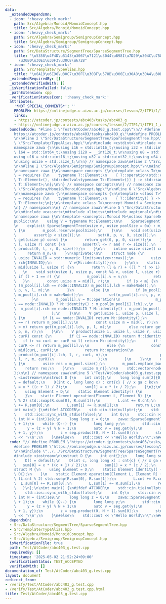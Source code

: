 ```yaml
---
data:
  _extendedDependsOn:
  - icon: ':heavy_check_mark:'
    path: Src/Algebra/Monoid/MonoidConcept.hpp
    title: Src/Algebra/Monoid/MonoidConcept.hpp
  - icon: ':heavy_check_mark:'
    path: Src/Algebra/Semigroup/SemigroupConcept.hpp
    title: Src/Algebra/Semigroup/SemigroupConcept.hpp
  - icon: ':heavy_check_mark:'
    path: Src/DataStructure/SegmentTree/SparseSegmentTree.hpp
    title: "\u5358\u4F4D\u5143\u3067\u7121\u3044\u8981\u7D20\u304C\u758E\u306A\u30BB\
      \u30B0\u30E1\u30F3\u30C8\u6728"
  - icon: ':heavy_check_mark:'
    path: Src/Template/TypeAlias.hpp
    title: "\u6A19\u6E96\u30C7\u30FC\u30BF\u578B\u306E\u30A8\u30A4\u30EA\u30A2\u30B9"
  _extendedRequiredBy: []
  _extendedVerifiedWith: []
  _isVerificationFailed: false
  _pathExtension: cpp
  _verificationStatusIcon: ':heavy_check_mark:'
  attributes:
    '*NOT_SPECIAL_COMMENTS*': ''
    PROBLEM: https://onlinejudge.u-aizu.ac.jp/courses/lesson/2/ITP1/1/ITP1_1_A
    links:
    - https://atcoder.jp/contests/abc403/tasks/abc403_g
    - https://onlinejudge.u-aizu.ac.jp/courses/lesson/2/ITP1/1/ITP1_1_A
  bundledCode: "#line 1 \"Test/AtCoder/abc403_g.test.cpp\"\n// #define PROBLEM \"\
    https://atcoder.jp/contests/abc403/tasks/abc403_g\"\n#define PROBLEM \"https://onlinejudge.u-aizu.ac.jp/courses/lesson/2/ITP1/1/ITP1_1_A\"\
    \n\n#line 2 \"Src/DataStructure/SegmentTree/SparseSegmentTree.hpp\"\n\n#line 2\
    \ \"Src/Template/TypeAlias.hpp\"\n\n#include <cstdint>\n#include <cstddef>\n\n\
    namespace zawa {\n\nusing i16 = std::int16_t;\nusing i32 = std::int32_t;\nusing\
    \ i64 = std::int64_t;\nusing i128 = __int128_t;\n\nusing u8 = std::uint8_t;\n\
    using u16 = std::uint16_t;\nusing u32 = std::uint32_t;\nusing u64 = std::uint64_t;\n\
    \nusing usize = std::size_t;\n\n} // namespace zawa\n#line 2 \"Src/Algebra/Monoid/MonoidConcept.hpp\"\
    \n\n#line 2 \"Src/Algebra/Semigroup/SemigroupConcept.hpp\"\n\n#include <concepts>\n\
    \nnamespace zawa {\n\nnamespace concepts {\n\ntemplate <class T>\nconcept Semigroup\
    \ = requires {\n    typename T::Element;\n    { T::operation(std::declval<typename\
    \ T::Element>(), std::declval<typename T::Element>()) } -> std::same_as<typename\
    \ T::Element>;\n};\n\n} // namespace concepts\n\n} // namespace zawa\n#line 4\
    \ \"Src/Algebra/Monoid/MonoidConcept.hpp\"\n\n#line 6 \"Src/Algebra/Monoid/MonoidConcept.hpp\"\
    \n\nnamespace zawa {\n\nnamespace concepts {\n\ntemplate <class T>\nconcept Identitiable\
    \ = requires {\n    typename T::Element;\n    { T::identity() } -> std::same_as<typename\
    \ T::Element>;\n};\n\ntemplate <class T>\nconcept Monoid = Semigroup<T> and Identitiable<T>;\n\
    \n} // namespace\n\n} // namespace zawa\n#line 5 \"Src/DataStructure/SegmentTree/SparseSegmentTree.hpp\"\
    \n\n#include <cassert>\n#include <limits>\n#include <optional>\n#include <vector>\n\
    \nnamespace zawa {\n\ntemplate <concepts::Monoid M>\nclass SparseSegmentTree {\n\
    public:\n\n    using V = typename M::Element;\n\n    SparseSegmentTree() = default;\n\
    \n    explicit SparseSegmentTree(usize n, usize poolSize = 0u) : m_n{n}, m_pool(1)\
    \ {\n        m_pool.reserve(poolSize);\n    }\n\n    void set(usize p, V v) {\n\
    \        assert(p < size());\n        set(0, p, v, 0, size());\n    }\n\n    V\
    \ get(usize p) const {\n        return get(0, p, 0, size());\n    }\n\n    V product(usize\
    \ l, usize r) const {\n        assert(l <= r and r <= size());\n        return\
    \ product(0, l, r, 0, size());\n    }\n\n    inline usize size() const {\n   \
    \     return m_n;\n    }\n\nprivate:\n\n    struct node {\n        static constexpr\
    \ usize INVALID = std::numeric_limits<usize>::max();\n        usize lch{INVALID},\
    \ rch{INVALID};\n        V v{M::identity()};\n    };\n\n    static constexpr usize\
    \ mid(usize l, usize r) {\n        return (l & r) + ((l ^ r) >> 1);\n    }\n \
    \   \n    void set(usize i, usize p, const V& v, usize l, usize r) {\n       \
    \ if (l + 1 == r) {\n            m_pool[i].v = v;\n            return;\n     \
    \   }\n        const usize m = mid(l, r);\n        if (p < m) {\n            if\
    \ (m_pool[i].lch == node::INVALID) m_pool[i].lch = makeNode();\n            set(m_pool[i].lch,\
    \ p, v, l, m);\n        }\n        else {\n            if (m_pool[i].rch == node::INVALID)\
    \ m_pool[i].rch = makeNode();\n            set(m_pool[i].rch, p, v, m, r);\n \
    \       }\n        m_pool[i].v = M::operation(\n                m_pool[i].lch\
    \ == node::INVALID ? M::identity() : m_pool[m_pool[i].lch].v,\n              \
    \  m_pool[i].rch == node::INVALID ? M::identity() : m_pool[m_pool[i].rch].v\n\
    \                );\n    }\n\n    V get(usize i, usize p, usize l, usize r) const\
    \ {\n        if (i == node::INVALID) return M::identity();\n        if (l + 1\
    \ == r) return m_pool[i].v;\n        const usize m = mid(l, r);\n        if (p\
    \ < m) return get(m_pool[i].lch, p, l, m);\n        else return get(m_pool[i].rch,\
    \ p, m, r);\n    }\n\n    V product(usize i, usize l, usize r, usize curL, usize\
    \ curR) const {\n        if (i == node::INVALID) return M::identity();\n     \
    \   if (r <= curL or curR <= l) return M::identity();\n        if (l <= curL and\
    \ curR <= r) return m_pool[i].v;\n        else {\n            const usize m =\
    \ mid(curL, curR);\n            return M::operation(\n                       \
    \ product(m_pool[i].lch, l, r, curL, m),\n                        product(m_pool[i].rch,\
    \ l, r, m, curR)\n                    );\n        }\n    }\n\n    usize makeNode()\
    \ {\n        usize res = m_pool.size();\n        m_pool.emplace_back();\n    \
    \    return res;\n    }\n\n    usize m_n{};\n\n    std::vector<node> m_pool{};\n\
    };\n\n} // namespace zawa\n#line 5 \"Test/AtCoder/abc403_g.test.cpp\"\n\n#include\
    \ <iostream>\n\nstruct D {\n    int cnt{};\n    long long sum[2]{0,0};\n    D()\
    \ = default;\n    D(int c, long long x) : cnt{c} { // x ga c ko\n        sum[0]\
    \ = x * ((c + 1) / 2);\n        sum[1] = x * (c / 2);\n    }\n};\n\nstruct M {\n\
    \    using Element = D;\n    static Element identity() {\n        return D{};\n\
    \    }\n    static Element operation(Element L, Element R) {\n        if (L.cnt\
    \ % 2) std::swap(R.sum[0], R.sum[1]);\n        L.cnt += R.cnt;\n        L.sum[0]\
    \ += R.sum[0];\n        L.sum[1] += R.sum[1];\n        return L;\n    }\n};\n\n\
    int main() {\n#ifdef ATCODER\n    std::cin.tie(nullptr);\n    std::cout.tie(nullptr);\n\
    \    std::ios::sync_with_stdio(false);\n    int Q;\n    std::cin >> Q;\n    const\
    \ int N = (int)1e9;\n    long long z = 0;\n    zawa::SparseSegmentTree<M> seg(N\
    \ + 1);\n    while (Q--) {\n        long long y;\n        std::cin >> y;\n   \
    \     y = (z + y) % N + 1;\n        auto v = seg.get(y);\n        seg.set(y, D{v.cnt\
    \ + 1, y});\n        z = seg.product(0, N + 1).sum[0];\n        std::cout << z\
    \ << '\\n';\n    }\n#else\n    std::cout << \"Hello World\\n\";\n#endif\n}\n"
  code: "// #define PROBLEM \"https://atcoder.jp/contests/abc403/tasks/abc403_g\"\n\
    #define PROBLEM \"https://onlinejudge.u-aizu.ac.jp/courses/lesson/2/ITP1/1/ITP1_1_A\"\
    \n\n#include \"../../Src/DataStructure/SegmentTree/SparseSegmentTree.hpp\"\n\n\
    #include <iostream>\n\nstruct D {\n    int cnt{};\n    long long sum[2]{0,0};\n\
    \    D() = default;\n    D(int c, long long x) : cnt{c} { // x ga c ko\n     \
    \   sum[0] = x * ((c + 1) / 2);\n        sum[1] = x * (c / 2);\n    }\n};\n\n\
    struct M {\n    using Element = D;\n    static Element identity() {\n        return\
    \ D{};\n    }\n    static Element operation(Element L, Element R) {\n        if\
    \ (L.cnt % 2) std::swap(R.sum[0], R.sum[1]);\n        L.cnt += R.cnt;\n      \
    \  L.sum[0] += R.sum[0];\n        L.sum[1] += R.sum[1];\n        return L;\n \
    \   }\n};\n\nint main() {\n#ifdef ATCODER\n    std::cin.tie(nullptr);\n    std::cout.tie(nullptr);\n\
    \    std::ios::sync_with_stdio(false);\n    int Q;\n    std::cin >> Q;\n    const\
    \ int N = (int)1e9;\n    long long z = 0;\n    zawa::SparseSegmentTree<M> seg(N\
    \ + 1);\n    while (Q--) {\n        long long y;\n        std::cin >> y;\n   \
    \     y = (z + y) % N + 1;\n        auto v = seg.get(y);\n        seg.set(y, D{v.cnt\
    \ + 1, y});\n        z = seg.product(0, N + 1).sum[0];\n        std::cout << z\
    \ << '\\n';\n    }\n#else\n    std::cout << \"Hello World\\n\";\n#endif\n}\n"
  dependsOn:
  - Src/DataStructure/SegmentTree/SparseSegmentTree.hpp
  - Src/Template/TypeAlias.hpp
  - Src/Algebra/Monoid/MonoidConcept.hpp
  - Src/Algebra/Semigroup/SemigroupConcept.hpp
  isVerificationFile: true
  path: Test/AtCoder/abc403_g.test.cpp
  requiredBy: []
  timestamp: '2025-05-02 21:52:24+09:00'
  verificationStatus: TEST_ACCEPTED
  verifiedWith: []
documentation_of: Test/AtCoder/abc403_g.test.cpp
layout: document
redirect_from:
- /verify/Test/AtCoder/abc403_g.test.cpp
- /verify/Test/AtCoder/abc403_g.test.cpp.html
title: Test/AtCoder/abc403_g.test.cpp
---
```

